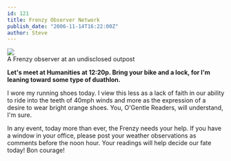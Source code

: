 ```yaml
---
id: 121
title: Frenzy Observer Network
publish_date: "2006-11-14T16:22:00Z"
author: Steve
---
```

![](http://www.flagstafffrenzy.org/wp-content/uploads/2006/11/obs-stations.jpg)  
A Frenzy observer at an undisclosed outpost

**Let's meet at Humanities at 12:20p. Bring your bike and a lock, for I'm leaning toward some type of duathlon.**

I wore my running shoes today. I view this less as a lack of faith in our ability to ride into the teeth of 40mph winds and more as the expression of a desire to wear bright orange shoes. You, O'Gentle Readers, will understand, I'm sure.

In any event, today more than ever, the Frenzy needs your help. If you have a window in your office, please post your weather observations as comments before the noon hour. Your readings will help decide our fate today! Bon courage!
